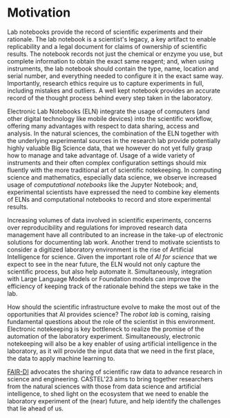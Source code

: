 # Motivation

Lab notebooks provide the record of scientific experiments and their rationale. The lab notebook is a scientist's legacy, a key artifact to enable replicability and a legal document for claims of ownership of scientific results. The notebook records not just the chemical or enzyme you use, but complete information to obtain the exact same reagent; and, when using instruments, the lab notebook should contain the type, name, location and serial number, and everything needed to configure it in the exact same way. Importantly, research ethics require us to capture experiments in full, including mistakes and outliers. A well kept notebook provides an accurate record of the thought process behind every step taken in the laboratory.

Electronic Lab Notebooks (ELN) integrate the usage of computers (and other digital technology like mobile devices) into the scientific workflow, offering many advantages with respect to data sharing, access and analysis. In the natural sciences, the combination of the ELN together with the underlying experimental sources in the research lab provide potentially highly valuable Big Science data, that we however do not yet fully grasp how to manage and take advantage of. Usage of a wide variety of instruments and their often complex configuration settings should mix fluently with the more traditional art of scientific notekeeping. In computing science and mathematics, especially data science, we observe increased usage of _computational notebooks_ like the Jupyter Notebook; and, experimental scientists have expressed the need to combine key elements of ELNs and computational notebooks to record and store experimental results.

Increasing volumes of data involved in scientific experiments, concerns over reproducibility and regulations for improved research data management have all contributed to an increase in the take-up of electronic solutions for documenting lab work. Another trend to motivate scientists to consider a digitized laboratory environment is the rise of Artificial Intelligence for science. Given the important role of _AI for science_ that we expect to see in the near future, the ELN would not only capture the scientific process, but also help automate it. Simultaneously, integration with Large Language Models or Foundation models can improve the efficiency of keeping track of the rationale behind the steps we take in the lab. 

How should the scientific infrastructure evolve to make the most out of the opportunities that AI provides science? The _robot lab_ is coming, raising fundamental questions about the role of the scientist in this environment. Electronic notekeeping is key bottleneck to realize the promise of the automation of the laboratory experiment. Simultaneously, electronic notekeeping will also be a key enabler of using artificial intelligence in the laboratory, as it will provide the input data that we need in the first place, the data to apply machine learning to.

[FAIR-DI](https://www.fair-di.eu/fair-di/) advocates the sharing of scientific raw data to advance research in science and engineering. CASTEL'23 aims to bring together researchers from the natural sciences with those from data science and artificial intelligence, to shed light on the ecosystem that we need to enable the laboratory experiment of the (near) future, and help identify the challenges that lie ahead of us.
